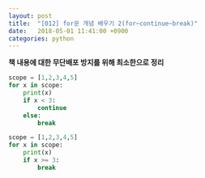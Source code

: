 ```yaml
---
layout: post
title:  "[012] for문 개념 배우기 2(for~continue~break)"
date:   2018-05-01 11:41:00 +0900
categories: python
---
```

**책 내용에 대한 무단배포 방지를 위해 최소한으로 정리**


```python
scope = [1,2,3,4,5]
for x in scope:
    print(x)
    if x < 3:
        continue
    else:
        break
```

```python
scope = [1,2,3,4,5]
for x in scope:
    print(x)
    if x >= 3:
        break
```
